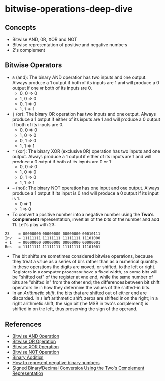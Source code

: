 # bitwise-operations-deep-dive

## Concepts
- Bitwise AND, OR, XOR and NOT
- Bitwise representation of positive and negative numbers
- 2's complement

## Bitwise Operators
- `&` (and): The binary AND operation has two inputs and one output. Always produce a 1 output if both of its inputs are 1 and will produce a 0 output if one or both of its inputs are 0.
  + 0, 0 => 0
  + 1, 0 => 0
  + 0, 1 => 0
  + 1, 1 => 1
- `|` (or): The binary OR operation has two inputs and one output. Always produce a 1 output if either of its inputs are 1 and will produce a 0 output if both of its inputs are 0.
  + 0, 0 => 0
  + 1, 0 => 0
  + 0, 1 => 0
  + 1, 1 => 1
- `^` (xor): The binary XOR (exclusive OR) operation has two inputs and one output. Always produce a 1 output if either of its inputs are 1 and will produce a 0 output if both of its inputs are 0 or 1.
  + 0, 0 => 0
  + 1, 0 => 0
  + 0, 1 => 0
  + 1, 1 => 1
- `~` (not): The binary NOT operation has one input and one output. Always produce a 1 output if its input is 0 and will produce a 0 output if its input is 1.
  + 0 => 1
  + 1 => 0
- To convert a positive number into a negative number using the **Two’s complement** representation, invert all of the bits of the number and ​add 11. Let's play with 23:

```
23    = 00000000 00000000 00000000 00010111
Inv   = 11111111 11111111 11111111 11101000
+ 1   = 00000000 00000000 00000000 00000001
Res   = 11111111 11111111 11111111 11101001
```
- The bit shifts are sometimes considered bitwise operations, because they treat a value as a series of bits rather than as a numerical quantity. In these operations the digits are moved, or shifted, to the left or right. Registers in a computer processor have a fixed width, so some bits will be "shifted out" of the register at one end, while the same number of bits are "shifted in" from the other end; the differences between bit shift operators lie in how they determine the values of the shifted-in bits.
- In an *Arithmetic shift*, the bits that are shifted out of either end are discarded. In a left arithmetic shift, zeros are shifted in on the right; in a right arithmetic shift, the sign bit (the MSB in two's complement) is shifted in on the left, thus preserving the sign of the operand.

## References
- [Bitwise AND Operation](http://www.xcprod.com/titan/XCSB-DOC/binary_and.html)
- [Bitwise OR Operation](http://www.xcprod.com/titan/XCSB-DOC/binary_or.html)
- [Bitwise XOR Operation](http://www.xcprod.com/titan/XCSB-DOC/binary_xor.html)
- [Bitwise NOT Operation](http://www.xcprod.com/titan/XCSB-DOC/binary_not.html)
- [Binary Addition](http://web.math.princeton.edu/math_alive/1/Lab1/BinAdd.html)
- [How to represent negative binary numbers](https://www.educative.io/edpresso/how-to-represent-negative-binary-numbers)
- [Signed Binary/Decimal Conversion Using the Two's Complement Representation](https://www.students.cs.ubc.ca/~cs-121/2009W1/Handouts/signed-binary-decimal-conversions.html)
